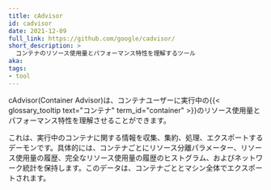```yaml
---
title: cAdvisor
id: cadvisor
date: 2021-12-09
full_link: https://github.com/google/cadvisor/
short_description: >
  コンテナのリソース使用量とパフォーマンス特性を理解するツール
aka:
tags:
- tool
---
```

cAdvisor(Container Advisor)は、コンテナユーザーに実行中の{{< glossary_tooltip text="コンテナ" term_id="container" >}}のリソース使用量とパフォーマンス特性を理解させることができます。

<!--more-->

これは、実行中のコンテナに関する情報を収集、集約、処理、エクスポートするデーモンです。具体的には、コンテナごとにリソース分離パラメーター、リソース使用量の履歴、完全なリソース使用量の履歴のヒストグラム、およびネットワーク統計を保持します。このデータは、コンテナごととマシン全体でエクスポートされます。
